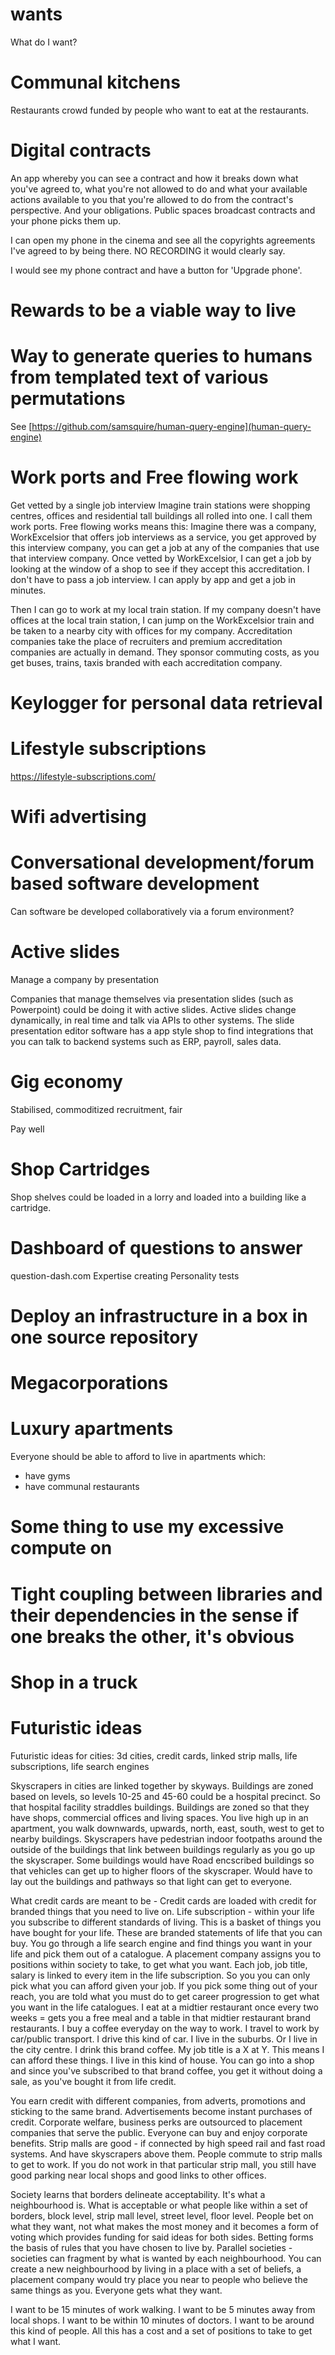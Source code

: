 # wants

What do I want?

# Communal kitchens

Restaurants crowd funded by people who want to eat at the restaurants.

# Digital contracts

An app whereby you can see a contract and how it breaks down what you've agreed to, what you're not allowed to do and what your available actions available to you that you're allowed to do from the contract's perspective. And your obligations.
Public spaces broadcast contracts and your phone picks them up.

I can open my phone in the cinema and see all the copyrights agreements I've agreed to by being there. NO RECORDING it would clearly say.

I would see my phone contract and have a button for 'Upgrade phone'.

# Rewards to be a viable way to live

# Way to generate queries to humans from templated text of various permutations

See [https://github.com/samsquire/human-query-engine](human-query-engine)

# Work ports and Free flowing work

Get vetted by a single job interview
Imagine train stations were shopping centres, offices and residential tall buildings all rolled into one. I call them work ports.
Free flowing works means this: Imagine there was a company, WorkExcelsior that offers job interviews as a service, you get approved by this interview company, you can get a job at any of the companies that use that interview company. Once vetted by WorkExcelsior, I can get a job by looking at the window of a shop to see if they accept this accreditation. I don't have to pass a job interview. I can apply by app and get a job in minutes.

Then I can go to work at my local train station. If my company doesn't have offices at the local train station, I can jump on the WorkExcelsior train and be taken to a nearby city with offices for my company. Accreditation companies take the place of recruiters and premium accreditation companies are actually in demand. They sponsor commuting costs, as you get buses, trains, taxis branded with each accreditation company.

# Keylogger for personal data retrieval

# Lifestyle subscriptions

https://lifestyle-subscriptions.com/

# Wifi advertising

# Conversational development/forum based software development

Can software be developed collaboratively via a forum environment?

# Active slides

Manage a company by presentation

Companies that manage themselves via presentation slides (such as Powerpoint) could be doing it with active slides. Active slides change dynamically, in real time and talk via APIs to other systems.
The slide presentation editor software has a app style shop to find integrations that you can talk to backend systems such as ERP, payroll, sales data.

# Gig economy

Stabilised, commoditized recruitment, fair

Pay well

# Shop Cartridges

Shop shelves could be loaded in a lorry and loaded into a building like a cartridge.

# Dashboard of questions to answer

question-dash.com
Expertise creating
Personality tests

# Deploy an infrastructure in a box in one source repository

# Megacorporations

# Luxury apartments

Everyone should be able to afford to live in apartments which:

 * have gyms
 * have communal restaurants

# Some thing to use my excessive compute on

# Tight coupling between libraries and their dependencies in the sense if one breaks the other, it's obvious

# Shop in a truck

# Futuristic ideas

Futuristic ideas for cities: 3d cities, credit cards, linked strip malls, life subscriptions, life search engines

Skyscrapers in cities are linked together by skyways. Buildings are zoned based on levels, so levels 10-25 and 45-60 could be a hospital precinct. So that hospital facility straddles buildings. Buildings are zoned so that they have shops, commercial offices and living spaces. You live high up in an apartment, you walk downwards, upwards, north, east, south, west to get to nearby buildings. Skyscrapers have pedestrian indoor footpaths around the outside of the buildings that link between buildings regularly as you go up the skyscraper. Some buildings would have Road encscribed buildings so that vehicles can get up to higher floors of the skyscraper. Would have to lay out the buildings and pathways so that light can get to everyone.

What credit cards are meant to be - Credit cards are loaded with credit for branded things that you need to live on.
Life subscription - within your life you subscribe to different standards of living. This is a basket of things you have bought for your life. These are branded statements of life that you can buy. You go through a life search engine and find things you want in your life and pick them out of a catalogue. A placement company assigns you to positions within society to take, to get what you want. Each job, job title, salary is linked to every item in the life subscription. So you you can only pick what you can afford given your job. If you pick some thing out of your reach, you are told what you must do to get career progression to get what you want in the life catalogues.
I eat at a midtier restaurant once every two weeks = gets you a free meal and a table in that midtier restaurant brand restaurants. I buy a coffee everyday on the way to work. I travel to work by car/public transport. I drive this kind of car. I live in the suburbs. Or I live in the city centre. I drink this brand coffee. My job title is a X at Y. This means I can afford these things. I live in this kind of house. You can go into a shop and since you've subscribed to that brand coffee, you get it without doing a sale, as you've bought it from life credit.

You earn credit with different companies, from adverts, promotions and sticking to the same brand. Advertisements become instant purchases of credit. Corporate welfare, business perks are outsourced to placement companies that serve the public. Everyone can buy and enjoy corporate benefits.
Strip malls are good - if connected by high speed rail and fast road systems. And have skyscrapers above them. People commute to strip malls to get to work. If you do not work in that particular strip mall, you still have good parking near local shops and good links to other offices.

Society learns that borders delineate acceptability. It's what a neighbourhood is. What is acceptable or what people like within a set of borders, block level, strip mall level, street level, floor level.
People bet on what they want, not what makes the most money and it becomes a form of voting which provides funding for said ideas for both sides. Betting forms the basis of rules that you have chosen to live by.
Parallel societies - societies can fragment by what is wanted by each neighbourhood. You can create a new neighbourhood by living in a place with a set of beliefs, a placement company would try place you near to people who believe the same things as you. Everyone gets what they want.

I want to be 15 minutes of work walking. I want to be 5 minutes away from local shops. I want to be within 10 minutes of doctors. I want to be around this kind of people. All this has a cost and a set of positions to take to get what I want.
